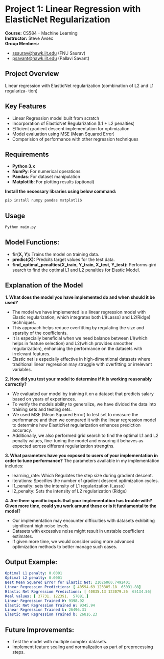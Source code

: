 # Project 1: Linear Regression with ElasticNet Regularization

**Course:** CS584 - Machine Learning <br>
**Instructor:** Steve Avsec<br>
**Group Menbers:**
- ssaurav@hawk.iit.edu (FNU Saurav)
- psavant@hawk.iit.edu (Pallavi Savant)

## Project Overview
Linear regression with ElasticNet regularization (combination of L2 and L1 regulariza-
tion)

## Key Features
- Linear Regression model built from scratch
- Incorporation of ElasticNet Regularization (L1 + L2 penalties)
- Efficient gradient descent implementation for optimization
- Model evaluation using MSE (Mean Squared Error)
- Comparision of performance with other regression techniques

## Requirements
- **Python 3.x**
- **NumPy**: For numerical operations
- **Pandas**: For dataset manipulation
- **Matplotlib**: For plotting results (optional) <br>

**Install the necessary libraries using below command:**

```bash
pip install numpy pandas matplotlib
```

## Usage
 ```bash
 Python main.py
 ```

## Model Functions:
- **fir(X, Y):** Trains the model on training data.
- **predict(X):** Predcits target values for the test data.
- **find_optimal_penalties(X_train, Y_train, X_test, Y_test):** Performs gird search to find the optimal L1 and L2 penalties for Elastic Model.

## Explanation of the Model

**1. What does the model you have implemented do and when should it be used?**
- The model we have implemented is a linear regression model with Elastic regularization, which integrates both L1(Lasso) and L2(Ridge) techniques.
- This approach helps reduce overfitting by regulating the size and sparsity of the coefficients.
- It is especially beneficial when we need balance between L1(which helps in feature selection) and L2(which provides smoother regularization), enhancing the performance on the datasets with irrelevant features.
- Elastic net is especially effective in high-dimentional datasets where traditional linear regression 
may struggle with overfitting or irrelevant variables.


**2. How did you test your model to determine if it is working reasonably correctly?**
- We evaluated our model by training it on a dataset that predicts salary based on years of experiences.
- To verify the models ability to generalize, we have divided the data into training sets and testing sets.
- We used MSE (Mean Squared Error) to test set to measure the performance and then we compared it with the linear regression model to determine how ElasticNet regularization enhances prediction accuracy.
- Additionally, we also performed grid search to find the optimal L1 and L2 penalty values, fine-tuning the model and   ensuring it behaves as expected across different regularization strengths.


**3. What parameters have you exposed to users of your implementation in order to tune performance?**
The parameters available in my implementation includes:
- learning_rate: Which Regulates the step size during gradient descent.
- iterations: Specifies the number of gradient descent optimization cycles.
- l1_penalty: sets the intensity of L1 regularization (Lasso)
- l2_penalty: Sets the intensity of L2 regularization (Ridge)


**4. Are there specific inputs that your implementation has trouble with? Given more time, could you work around these or is it fundamental to the model?**
- Our implementation may encounter difficulties with datasets exhibiting significant high noise levels.
- Datasets with excessive noise might result in unstable coefficient estimates.
- If given more time, we would consider using more advanced optimization methods to better manage such cases.

## Output Example:
```yaml
Optimal L1 penalty: 0.0001
Optimal L2 penalty: 0.0001
Best Mean Squared Error for Elastic Net: 21026060.7492401
Linear Regression Predictions: [ 40594.69 123305.18  65031.88]
Elastic Net Regression Predictions: [ 40835.13 123079.36  65134.56]
Real values: [ 37731. 122391.  57081.]
Linear Regression Trained W: 9398.92
Elastic Net Regression Trained W: 9345.94
Linear Regression Trained b: 26496.31
Elastic Net Regression Trained b: 26816.23
```

## Future Improvements:
- Test the model with multiple complex datasets.
- Implement feature scaling and normalization as part of preprocessing steps.